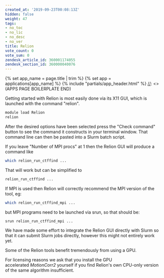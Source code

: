 ```yaml
---
created_at: '2019-09-23T00:08:13Z'
hidden: false
weight: 47
tags:
- no_toc
- no_lic
- no_desc
- no_ver
title: Relion
vote_count: 0
vote_sum: 0
zendesk_article_id: 360001174055
zendesk_section_id: 360000040076
---
```



[//]: <> (APPS PAGE BOILERPLATE START)
{% set app_name = page.title | trim %}
{% set app = applications[app_name] %}
{% include "partials/app_header.html" %}
[//]: <> (APPS PAGE BOILERPLATE END)

Getting started with Relion is most easily done via its X11 GUI, which
is launched with the command "relion".  

``` sh
module load Relion
relion
```

After the desired options have been selected press the "Check command"
button to see the command it constructs in your terminal window. That
command line can then be pasted into a Slurm batch script.

If you leave "Number of MPI procs" at 1 then the Relion GUI will produce
a command like

``` sh
which relion_run_ctffind ...
```

That will work but can be simplified to

``` sh
relion_run_ctffind ...
```

If MPI is used then Relion will correctly recommend the MPI version of
the tool, eg:

``` sh
which relion_run_ctffind_mpi ...
```

but MPI programs need to be launched via srun, so that should be:

``` sh
srun relion_run_ctffind_mpi ...
```

We have made some effort to integrate the Relion GUI directly with Slurm
so that it can submit Slurm jobs directly, however this might not
entirely work yet.

Some of the Relion tools benefit tremendously from using a GPU.

For licensing reasons we ask that you install the GPU
accelerated *MotionCorr2* yourself if you find Relion's own CPU-only
version of the same algorithm insufficient.